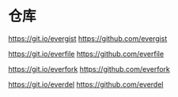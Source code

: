 # 仓库

https://git.io/evergist  https://github.com/evergist

https://git.io/everfile  https://github.com/everfile

https://git.io/everfork  https://github.com/everfork

https://git.io/everdel  https://github.com/everdel
